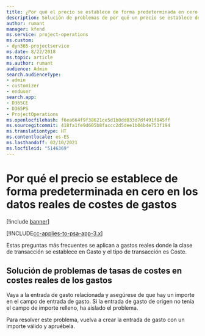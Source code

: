 ```yaml
---
title: ¿Por qué el precio se establece de forma predeterminada en cero en costes reales de los gastos?
description: Solución de problemas de por qué un precio se establece de forma predeterminada en cero en costes reales de los gastos.
author: rumant
manager: kfend
ms.service: project-operations
ms.custom:
- dyn365-projectservice
ms.date: 8/22/2018
ms.topic: article
ms.author: rumant
audience: Admin
search.audienceType:
- admin
- customizer
- enduser
search.app:
- D365CE
- D365PS
- ProjectOperations
ms.openlocfilehash: f6ea664f9f38621ce5d1b0dd033d7df491f845ff
ms.sourcegitcommit: 418fa1fe9d605b8faccc2d5dee1b04b4e753f194
ms.translationtype: HT
ms.contentlocale: es-ES
ms.lasthandoff: 02/10/2021
ms.locfileid: "5146369"
---
```

# <a name="why-is-the-price-defaulting-to-zero-on-expense-cost-actuals"></a>Por qué el precio se establece de forma predeterminada en cero en los datos reales de costes de gastos

[!include [banner](../includes/psa-now-project-operations.md)]

[!INCLUDE[cc-applies-to-psa-app-3.x](../includes/cc-applies-to-psa-app-3x.md)]

Estas preguntas más frecuentes se aplican a gastos reales donde la clase de transacción se establece en Gasto y el tipo de transacción es Coste.

## <a name="troubleshooting-cost-rates-on-expense-cost-actuals"></a>Solución de problemas de tasas de costes en costes reales de los gastos

Vaya a la entrada de gasto relacionada y asegúrese de que hay un importe en el campo de entrada de gasto. Si la entrada de gasto de origen no tenía el campo de importe relleno, ha aislado el problema.
 
Para resolver este problema, vuelva a crear la entrada de gasto con un importe válido y apruébela.
